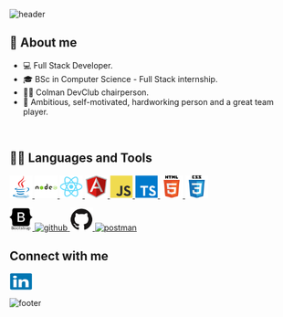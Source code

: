 ![header](https://capsule-render.vercel.app/api?type=wave&color=gradient&height=225&section=header&text=Bar%20Shaya&fontSize=35&fontAlignY=32)


## 📖 About me
* 💻 Full Stack Developer.
* 🎓 BSc in Computer Science - Full Stack internship.
* 👩‍💼 Colman DevClub chairperson.
* 💪 Ambitious, self-motivated, hardworking person and a great team player.

<br>

## 👨‍💻 Languages and Tools
 <a href="https://www.java.com" target="_blank"> <img src="https://raw.githubusercontent.com/devicons/devicon/master/icons/java/java-original.svg" alt="java" width="40" height="40"/> </a>
 <a href="https://nodejs.org" target="_blank"> <img src="https://raw.githubusercontent.com/devicons/devicon/master/icons/nodejs/nodejs-original-wordmark.svg" alt="nodejs" width="40" height="40"/> </a>
<a href="https://reactjs.org/" target="_blank"> <img src="https://github.com/devicons/devicon/blob/master/icons/react/react-original.svg" alt="react" width="40" height="40"/> </a>
<a href="https://angularjs.org/" target="_blank"> <img src="https://github.com/devicons/devicon/blob/master/icons/angularjs/angularjs-original.svg" alt="angular" width="40" height="40"/> </a>
<a href="https://developer.mozilla.org/en-US/docs/Web/JavaScript" target="_blank"> <img src="https://raw.githubusercontent.com/devicons/devicon/master/icons/javascript/javascript-original.svg" alt="javascript" width="40" height="40"/> </a>
 <a href="https://www.typescriptlang.org/" target="_blank"> <img src="https://raw.githubusercontent.com/devicons/devicon/master/icons/typescript/typescript-original.svg" alt="typescript" width="40" height="40"/> </a>
<a href="https://www.w3.org/html/" target="_blank"> <img src="https://raw.githubusercontent.com/devicons/devicon/master/icons/html5/html5-original-wordmark.svg" alt="html5" width="40" height="40"/> </a> 
<a href="https://www.w3schools.com/css/" target="_blank"> <img src="https://raw.githubusercontent.com/devicons/devicon/master/icons/css3/css3-original-wordmark.svg" alt="css3" width="40" height="40"/> </a> 

<p align="left"><a href="https://getbootstrap.com" target="_blank"> <img src="https://raw.githubusercontent.com/devicons/devicon/master/icons/bootstrap/bootstrap-plain-wordmark.svg" alt="bootstrap" width="40" height="40"/> </a> <a href="https://git-scm.com/" target="_blank"> <img src="https://www.vectorlogo.zone/logos/git-scm/git-scm-icon.svg" alt="github" width="40" height="40"/> </a><a href="https://github.com/" target="_blank"> <img src="https://github.com/devicons/devicon/blob/master/icons/github/github-original.svg" alt="github" width="40" height="40"/> </a> <a href="https://postman.com" target="_blank"> <img src="https://www.vectorlogo.zone/logos/getpostman/getpostman-icon.svg" alt="postman" width="40" height="40"/> </a> 
</p>

## Connect with me
<a href="https://www.linkedin.com/in/barshaya" target="blank"><img align="center" src="https://github.com/devicons/devicon/blob/master/icons/linkedin/linkedin-original.svg" alt="https://www.linkedin.com/in/barshaya" height="30" width="40" /></a>

![footer](https://capsule-render.vercel.app/api?section=footer)

